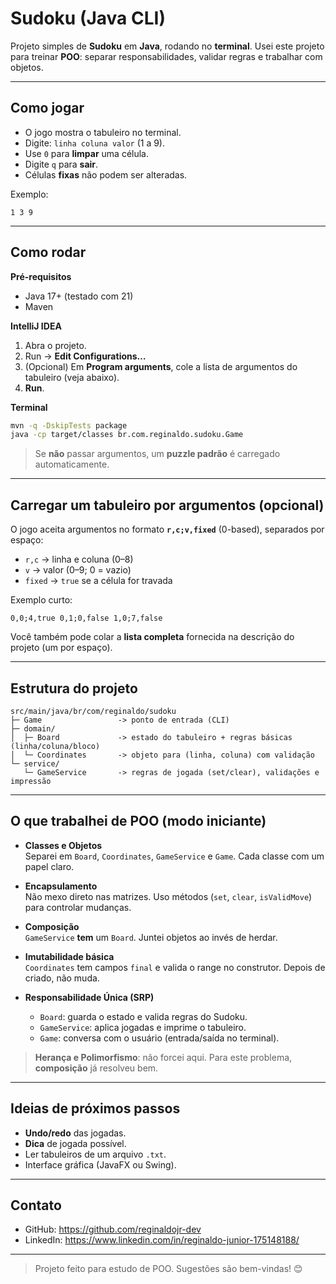 # Sudoku (Java CLI)

Projeto simples de **Sudoku** em **Java**, rodando no **terminal**.
Usei este projeto para treinar **POO**: separar responsabilidades, validar regras e trabalhar com objetos.

---

## Como jogar

- O jogo mostra o tabuleiro no terminal.
- Digite: `linha coluna valor` (1 a 9).
- Use `0` para **limpar** uma célula.
- Digite `q` para **sair**.
- Células **fixas** não podem ser alteradas.

Exemplo:
```
1 3 9
```

---

## Como rodar

**Pré-requisitos**
- Java 17+ (testado com 21)
- Maven

**IntelliJ IDEA**
1. Abra o projeto.
2. Run → **Edit Configurations…**
3. (Opcional) Em **Program arguments**, cole a lista de argumentos do tabuleiro (veja abaixo).
4. **Run**.

**Terminal**
```bash
mvn -q -DskipTests package
java -cp target/classes br.com.reginaldo.sudoku.Game
```

> Se **não** passar argumentos, um **puzzle padrão** é carregado automaticamente.

---

## Carregar um tabuleiro por argumentos (opcional)

O jogo aceita argumentos no formato **`r,c;v,fixed`** (0-based), separados por espaço:

- `r,c` → linha e coluna (0–8)
- `v` → valor (0–9; 0 = vazio)
- `fixed` → `true` se a célula for travada

Exemplo curto:
```
0,0;4,true 0,1;0,false 1,0;7,false
```

Você também pode colar a **lista completa** fornecida na descrição do projeto (um por espaço).

---

## Estrutura do projeto

```
src/main/java/br/com/reginaldo/sudoku
├─ Game                 -> ponto de entrada (CLI)
├─ domain/
│  ├─ Board             -> estado do tabuleiro + regras básicas (linha/coluna/bloco)
│  └─ Coordinates       -> objeto para (linha, coluna) com validação
└─ service/
   └─ GameService       -> regras de jogada (set/clear), validações e impressão
```

---

## O que trabalhei de POO (modo iniciante)

- **Classes e Objetos**  
  Separei em `Board`, `Coordinates`, `GameService` e `Game`. Cada classe com um papel claro.

- **Encapsulamento**  
  Não mexo direto nas matrizes. Uso métodos (`set`, `clear`, `isValidMove`) para controlar mudanças.

- **Composição**  
  `GameService` **tem** um `Board`. Juntei objetos ao invés de herdar.

- **Imutabilidade básica**  
  `Coordinates` tem campos `final` e valida o range no construtor. Depois de criado, não muda.

- **Responsabilidade Única (SRP)**
    - `Board`: guarda o estado e valida regras do Sudoku.
    - `GameService`: aplica jogadas e imprime o tabuleiro.
    - `Game`: conversa com o usuário (entrada/saída no terminal).

> **Herança e Polimorfismo**: não forcei aqui. Para este problema, **composição** já resolveu bem.

---

## Ideias de próximos passos

- **Undo/redo** das jogadas.
- **Dica** de jogada possível.
- Ler tabuleiros de um arquivo `.txt`.
- Interface gráfica (JavaFX ou Swing).

---

## Contato

- GitHub: https://github.com/reginaldojr-dev
- LinkedIn: https://www.linkedin.com/in/reginaldo-junior-175148188/

---

> Projeto feito para estudo de POO. Sugestões são bem-vindas! 😊
